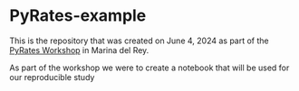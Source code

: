 # PyRates-example

This is the repository that was created on June 4, 2024 as part of the [PyRates Workshop](https://linked.earth/FROGS) in Marina del Rey.

As part of the workshop we were to create a notebook that will be used for our reproducible study
